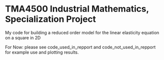 # TMA4500 Industrial Mathematics, Specialization Project

My code for building a reduced order model for the linear elasticity equation on a square in 2D

For Now: please see code_used_in_repport and code_not_used_in_repport for example use and plotting results.

